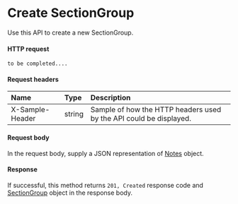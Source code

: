 # Create SectionGroup

Use this API to create a new SectionGroup.
#### HTTP request
```http
to be completed....
```
#### Request headers
| Name       | Type | Description|
|:---------------|:--------|:----------|
| X-Sample-Header  | string  | Sample of how the HTTP headers used by the API could be displayed.|

#### Request body
In the request body, supply a JSON representation of [Notes]('../api/notes.md') object.


#### Response
If successful, this method returns `201, Created` response code and [SectionGroup](../resources/sectiongroup.md) object in the response body.
